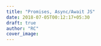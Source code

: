 ```yaml
---
title: "Promises, Async/Await JS"
date: 2018-07-05T00:12:17+05:30
draft: true
author: "RC"
cover_image: 
---
```



<!--more-->
